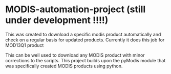 # MODIS-automation-project (still under development !!!!)
This was created to download a specific modis product automatically and check on a regular basis for updated products. Currently it does this job for MOD13Q1 product

This can be well used to download any MODIS product with minor corrections to the scripts. This project builds upon the pyModis module that was specifically created MODIS products using python.
